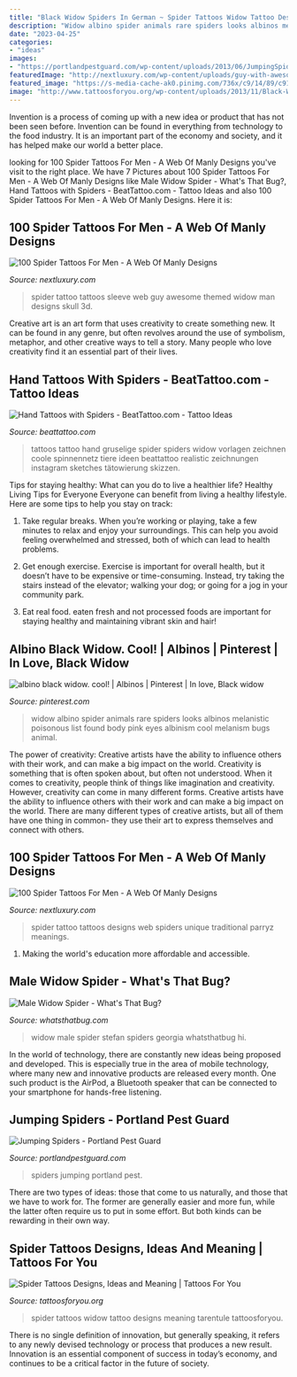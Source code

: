 ```yaml
---
title: "Black Widow Spiders In German ~ Spider Tattoos Widow Tattoo Designs Meaning Tarentule Tattoosforyou"
description: "Widow albino spider animals rare spiders looks albinos melanistic poisonous list found body pink eyes albinism cool melanism bugs animal"
date: "2023-04-25"
categories:
- "ideas"
images:
- "https://portlandpestguard.com/wp-content/uploads/2013/06/JumpingSpiders.jpg"
featuredImage: "http://nextluxury.com/wp-content/uploads/guy-with-awesome-spider-themed-tattoo-sleeve.jpg"
featured_image: "https://s-media-cache-ak0.pinimg.com/736x/c9/14/89/c91489b99a81e61dd7ac6f4b14fed5e9.jpg"
image: "http://www.tattoosforyou.org/wp-content/uploads/2013/11/Black-Widow-Spider-Tattoos.jpg"
---
```



Invention is a process of coming up with a new idea or product that has not been seen before. Invention can be found in everything from technology to the food industry. It is an important part of the economy and society, and it has helped make our world a better place.

	

		
looking for 100 Spider Tattoos For Men - A Web Of Manly Designs you've visit to the right place. We have 7 Pictures about 100 Spider Tattoos For Men - A Web Of Manly Designs like Male Widow Spider - What&#039;s That Bug?, Hand Tattoos with Spiders - BeatTattoo.com - Tattoo Ideas and also 100 Spider Tattoos For Men - A Web Of Manly Designs. Here it is:
		
    
## 100 Spider Tattoos For Men - A Web Of Manly Designs

<img loading=lazy src="http://nextluxury.com/wp-content/uploads/guy-with-awesome-spider-themed-tattoo-sleeve.jpg" onerror="this.onerror=null;this.src='https://tse2.mm.bing.net/th?id=OIP.4AdeDcWJ4IF2HjP83r49swHaHa&amp;pid=15.1';" alt="100 Spider Tattoos For Men - A Web Of Manly Designs">

_Source: nextluxury.com_

>spider tattoo tattoos sleeve web guy awesome themed widow man designs skull 3d. 

	

Creative art is an art form that uses creativity to create something new. It can be found in any genre, but often revolves around the use of symbolism, metaphor, and other creative ways to tell a story. Many people who love creativity find it an essential part of their lives.

    
## Hand Tattoos With Spiders - BeatTattoo.com - Tattoo Ideas

<img loading=lazy src="http://beattattoo.com/wp-content/uploads/2020/07/624.jpg" onerror="this.onerror=null;this.src='https://tse4.mm.bing.net/th?id=OIP.WaAd3FD3JfOJtprotwcGhgHaHS&amp;pid=15.1';" alt="Hand Tattoos with Spiders - BeatTattoo.com - Tattoo Ideas">

_Source: beattattoo.com_

>tattoos tattoo hand gruselige spider spiders widow vorlagen zeichnen coole spinnennetz tiere ideen beattattoo realistic zeichnungen instagram sketches tätowierung skizzen. 

	

Tips for staying healthy: What can you do to live a healthier life?
Healthy Living Tips for Everyone
Everyone can benefit from living a healthy lifestyle. Here are some tips to help you stay on track:

1. Take regular breaks. When you’re working or playing, take a few minutes to relax and enjoy your surroundings. This can help you avoid feeling overwhelmed and stressed, both of which can lead to health problems.

2. Get enough exercise. Exercise is important for overall health, but it doesn’t have to be expensive or time-consuming. Instead, try taking the stairs instead of the elevator; walking your dog; or going for a jog in your community park.

3. Eat real food. eaten fresh and not processed foods are important for staying healthy and maintaining vibrant skin and hair!

    
## Albino Black Widow. Cool! | Albinos | Pinterest | In Love, Black Widow

<img loading=lazy src="https://s-media-cache-ak0.pinimg.com/736x/c9/14/89/c91489b99a81e61dd7ac6f4b14fed5e9.jpg" onerror="this.onerror=null;this.src='https://tse2.mm.bing.net/th?id=OIP.XKGVYajU_gr9iQZ0J1jB-AHaFk&amp;pid=15.1';" alt="albino black widow. cool! | Albinos | Pinterest | In love, Black widow">

_Source: pinterest.com_

>widow albino spider animals rare spiders looks albinos melanistic poisonous list found body pink eyes albinism cool melanism bugs animal. 

	

The power of creativity: Creative artists have the ability to influence others with their work, and can make a big impact on the world.
Creativity is something that is often spoken about, but often not understood. When it comes to creativity, people think of things like imagination and creativity. However, creativity can come in many different forms. Creative artists have the ability to influence others with their work and can make a big impact on the world. There are many different types of creative artists, but all of them have one thing in common- they use their art to express themselves and connect with others.

    
## 100 Spider Tattoos For Men - A Web Of Manly Designs

<img loading=lazy src="http://nextluxury.com/wp-content/uploads/male-with-crablike-spider-tattoo-on-arms.jpg" onerror="this.onerror=null;this.src='https://tse1.mm.bing.net/th?id=OIP.0dA1Kc1HGNQiIzMB27OXjwHaHa&amp;pid=15.1';" alt="100 Spider Tattoos For Men - A Web Of Manly Designs">

_Source: nextluxury.com_

>spider tattoo tattoos designs web spiders unique traditional parryz meanings. 

	

1. Making the world's education more affordable and accessible. 

    
## Male Widow Spider - What&#039;s That Bug?

<img loading=lazy src="http://www.whatsthatbug.com/wp-content/uploads/2013/02/widow_male_stefan.jpg" onerror="this.onerror=null;this.src='https://tse1.mm.bing.net/th?id=OIP.K7m1V4_Q8Y-RcSt9ypTiswAAAA&amp;pid=15.1';" alt="Male Widow Spider - What&#039;s That Bug?">

_Source: whatsthatbug.com_

>widow male spider stefan spiders georgia whatsthatbug hi. 

	

In the world of technology, there are constantly new ideas being proposed and developed. This is especially true in the area of mobile technology, where many new and innovative products are released every month. One such product is the AirPod, a Bluetooth speaker that can be connected to your smartphone for hands-free listening.

    
## Jumping Spiders - Portland Pest Guard

<img loading=lazy src="https://portlandpestguard.com/wp-content/uploads/2013/06/JumpingSpiders.jpg" onerror="this.onerror=null;this.src='https://tse1.mm.bing.net/th?id=OIP.YLTdynSPV5Mx-o4Qe5myngHaE9&amp;pid=15.1';" alt="Jumping Spiders - Portland Pest Guard">

_Source: portlandpestguard.com_

>spiders jumping portland pest. 

	

There are two types of ideas: those that come to us naturally, and those that we have to work for. The former are generally easier and more fun, while the latter often require us to put in some effort. But both kinds can be rewarding in their own way.

    
## Spider Tattoos Designs, Ideas And Meaning | Tattoos For You

<img loading=lazy src="http://www.tattoosforyou.org/wp-content/uploads/2013/11/Black-Widow-Spider-Tattoos.jpg" onerror="this.onerror=null;this.src='https://tse1.mm.bing.net/th?id=OIP.-xuflm_cBCcgz3aJP9YzJAHaJ6&amp;pid=15.1';" alt="Spider Tattoos Designs, Ideas and Meaning | Tattoos For You">

_Source: tattoosforyou.org_

>spider tattoos widow tattoo designs meaning tarentule tattoosforyou. 

	

There is no single definition of innovation, but generally speaking, it refers to any newly devised technology or process that produces a new result. Innovation is an essential component of success in today’s economy, and continues to be a critical factor in the future of society.

